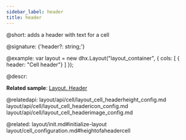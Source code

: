 ```yaml
---
sidebar_label: header
title: header
---          
```


@short: adds a header with text for a cell

@signature: {'header?: string;'}

@example: 
var layout = new dhx.Layout("layout_container", {
    cols: [
      { header: "Cell header"}
    ]
});



@descr: 

**Related sample**: [Layout. Header](https://snippet.dhtmlx.com/bxqnzesl)

@relatedapi: 
layout/api/cell/layout_cell_headerheight_config.md
layout/api/cell/layout_cell_headericon_config.md
layout/api/cell/layout_cell_headerimage_config.md

@related: layout/init.md#initialize-layout
layout/cell_configuration.md#heightofaheadercell
